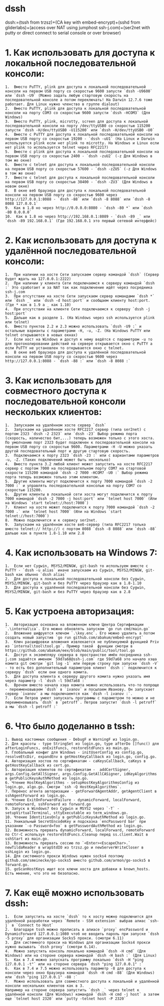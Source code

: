 # dssh

dssh:=(tssh from trzsz)+(CA key with embed-encrypt)+(sshd from gliderlabs)+(access over NAT using jumphost ssh-j.com)+(ser2net with putty or direct connect to serial console or over browser)

# 1.    Как использовать для доступа к локальной последовательной консоли:
    1.  Вместо PuTTY, plink для доступа к локальной последовательной консоли на первом USB порту со скоростью 9600 запусти `dssh -U9600` или `dssh -U9` (Можно задать любую стартовую скорость на последовательной консоле а потом переключать! На Darwin 12.7.6 тоже работает. Для Linux нужно членство в группе dialout)
    2.  Вместо PuTTY, plink для доступа к локальной последовательной консоли на порту COM3 со скоростью 9600 запусти `dssh -HCOM3` (Для Windows)
    3.  Вместо PuTTY, plink, microtty, screen для доступа к локальной последовательной консоли на порту /dev/ttyUSB0 со скоростью 115200 запусти `dssh -H/dev/ttyUSB0 -U115200` или `dssh -H/dev/ttyUSB0 -U0`
    4.  Вместе с PuTTY для доступа к локальной последовательной консоли на первом USB порту со скоростью 19200 - `dssh -uU1` (На Linux и Darwin используется plink если нет plink то microtty. На Windows и Linux если нет plink то используется telnet через RFC2217)
    5.  Вместе с plink для доступа к локальной последовательной консоли на первом USB порту со скоростью 2400 - `dssh -zuU2` (-z Для Windows в том же окне)
    6.  Вместе с telnet для доступа к локальной последовательной консоли на первом USB порту со скоростью 57600 - `dssh -zZU5` (-z Для Windows в том же окне)
    7.  Вместе с telnet для доступа к локальной последовательной консоли на первом USB порту со скоростью 38400 - `dssh -ZU3` (Для Windows в новом окне)
    8.  В окне веб браузера для доступа к локальной последовательной консоли на первом USB порту со скоростью 9600 через http://127.0.0.1:8088 - `dssh -88` или `dssh -8 8088` или `dssh -8 8088 127.0.0.1`
    9.  Как в 1.8 но через http://0.0.0.0:8080 - `dssh -80 *` или `dssh -80 0.0.0.0`
    10.  Как в 1.8 но через http://192.168.0.1:8089 - `dssh -89 _` или `dssh -89 192.168.0.1` (Где 192.168.0.1 это первый сетевой интерфейс)

# 2.    Как использовать для доступа к удалённой последовательной консоли:
    1.  При наличии на хосте Сети запускаем сервер командой `dssh` (Сервер будет ждать на 127.0.0.1:2222)
    2.  При наличии у клиента Сети подключаемся к серверу командой `dssh :` Это сработает и за NAT так как подключение идёт через посредника ssh-j.com
    3.  При отсутствии на хосте Сети запускаем сервер командами `dssh *` или `dssh _` или `dssh -d host:port` и сообщаем клиенту host:port. (Где * как в 1.9 а _ как 1.10)
    4.  При отсутствии на клиенте Сети подключаемся к серверу `dssh -j host:port`
    5.  Дальше как в разделе 1. (На Windows через ssh используется plink или telnet)
    6.  Вместо пунктов 2.2 и 2.3 можно использовать `dssh -U9 :` и остальные варианты c параметрами -H, -u, -Z. (На Windows PuTTY или telnet открываются в новых окнах)
    7.  Если хост на Windows и доступ к нему ведётся с параметром -u то для протоколировании действий на сервере открывается окно с PuTTY а если PuTTY не установлен то открывается окно с telnet.
    8.  В окне веб браузера для доступа к удалённой последовательной консоли на первом USB порту со скоростью 9600 через http://127.0.0.1:8088 - `dssh -88 :` или `dssh -8 8088 :` 

# 3.    Как использовать для совместного доступа к последовательной консоли нескольких клиентов:
    1.  Запускаем на удалённом хосте сервер `dssh`
    2.  Запускаем на удалённом хосте RFC2217 сервер (типа ser2net) с портом 2323 `dssh -2 2323` или `dssh -23` Выбор режима порта (скорость, количество бит,...) теперь возможен только с этого хоста. По умолчанию порт 2323 будет подключен к последовательной консоли на первом USB порту со скоростью 9600. Параметрами -H -U можно указать другой последовательный порт и другую стартовую скорость.
    3.  Подключаемся к порту 2323 `dssh -23 :` или с вариантами параметров -u, -Z. (Таких подключений может быть несколько)
    4.  Вместо пункта 3.2 любой клиент может запустить на хосте RFC2217 сервер с портом 7000 на последовательном порту COM7 на стартовой скорости 115200 командой `dssh -2 7000 -HCOM7 -U0 :` Выбор режима порта теперь возможен только этим клиентом.
    5.  Другие клиенты могут подключится к порту 7000 командой `dssh -2 7000 :` и управлять последовательной консолью на порту COM7 со скоростью 115200.
    6.  Другие клиенты в локальной сети хоста могут подключится к порту 7000 командой `dssh -2 7000 -j host:port` или `telnet host 7000` (Или на Windows `start telnet://host:7000`)
    7.  Клиент на хосте может подключится к порту 7000 командой `dssh -2 7000 .` или `telnet host 7000` (Или на Windows `start telnet://host:7000`)
    8.  Можно подключится и к сервису ser2net.
    9.  Запускаем на удалённом хосте веб-сервер (типа RFC2217 только вместо telnet:// http://) с портом 8088 `dssh -8 8088` или `dssh -88` дальше как в пункте 1.8-1.10 или 2.8

# 4.    Как использовать на Windows 7:
    1.  Если нет Cygwin, MSYS2/MINGW, git-bash то используем вместе с PuTTY - `dssh -u alias` иначе запускаем из Cygwin, MSYS2/MINGW, git-bash как обычно `dssh alias`
    2.  Для доступа к локальной последовательной консоли без Cygwin, MSYS2/MINGW, git-bash и без PuTTY через браузер как в 1.8-1.10
    3.  Для доступа к удалённой последовательной консоли без Cygwin, MSYS2/MINGW, git-bash и без PuTTY через браузер как в 2.8

# 5.    Как устроена авторизация:
    1.  Авторизация основана на вложенном ключе Центра Сертификации `.\internal\ca`. Его можно обновлять запуском `go run cmd/main.go`
    2.  Вложение шифруется ключом `.\key.enc`. Его можно удалить а потом создать новый запустив `go run github.com/abakum/embed-encrypt`
    3.  Ключ расшифровки вложения извлекается не публикуемой функцией Priv из `internal\tool\tool.go`. Пример такой  функции смотри в https://github.com/abakum/eex/blob/main/public/tool/tool.go
    4.  Доступ к экземпляру сервера в пространстве имён посредника ssh-j.com задаётся именем `59d7a68@ssh-j.com` где 59d7a68 это начало хэша комита git смотри `git log -1` или первую строку при запуске `dssh -V` - то есть без дополнительный параметров клиент `dssh :` подключится к серверу `dssh` если они одного комита.
    5.  Для доступа клиента к серверу другого комита нужно указать имя через параметр -l `dssh -l 59d7a68 :`
    6.  Врочем вместо начала хэша комита можно использовать что-то попроще - переименовываем `dssh` в `ivanov` и посылаем Иванову. Он запускает сервер `ivanov` а мы подключаемтся как `dssh -l ivanov :`.
    7.  Если Петров умеет запускать программы с параметром то можно и не переименовывать `dssh` в `petroff`. Петров запустит `dssh -l petroff` а мы `dssh -l petroff :`

# 6.    Что было доделанно в tssh:
    1. Вывод кастомных сообщения - DebugF и WarningF из login.go.
    2. Для красоты - type StringSet из login.go, type afterDo []func() для afterLoginFuncs, onExitFuncs, restoreStdFuncs из main.go.
    3. Глобальный конфиг для Windows - initUserConfig из config.go, resolveEtcDir, expandEnv в getHostKeyCallback из login.go, config.go.
    4. Авторизация хостов по сертификатам - caKeysCallback, caKeys в getHostKeyCallback из cert.go.
    5. Авторизация клиентов по сертификатам -  addCertSigner, args.Config.GetAllSigner, args.Config.GetAllCASigner, idKeyAlgorithms в getPublicKeysAuthMethod из login.go.
    6. Чтение HostKeyAlgorithms - setupHostKeyAlgorithmsConfig из login.go, algo.go. Смотри `ssh -Q HostKeyAlgorithms`.
    7. Перенос агента авторизации - getForwardAgentAddr, getAgentClient в sshAgentForward из login.go.
    8. Чтение ExitOnForwardFailure - dynamicForward, localForward, remoteForward, sshForward из forward.go 
    9. Запуск в Windows7 без Cygwin и MSYS2 через `-T` - setupVirtualTerminal, sttyExecutable из term_windows.go.
    10. Чтение IdentitiesOnly в getPublicKeysAuthMethod из login.go.
    11. Уникальный SecretEncodeKey и подсказка `encPassword bar` при указании `-o Password=foo` в getPasswordAuthMethod из login.go.
    12. Возможность прервать dynamicForward, localForward, remoteForward  по Ctr-C используя restoreStdFuncs.Cleanup перед ss.client.Wait в sshStart из main.go.
    13. Возможность прервать сессию по `<Enter><EscapeChar>.` newTildaReader в wrapStdIO из trzsz.go и newServerWriteCloser в sshLogin из login.go.
    14. Для системного прокси Windows нужен socks4 поэтому github.com/smeinecke/go-socks5 вместо github.com/armon/go-socks5 в forward.go.
    15. goScanHostKeys ищет все ключи хоста для добавки в known_hosts. Есть мнение, что это не безопасно.

# 7.    Как ещё можно использовать dssh:
    1.  Если запустить на хосте `dssh` то к хосту можно подключится для удалённой разработки через `Remote - SSH extension` выбрав алиас `ssh-j` в `Connect to Host`
    2.  Благодаря tssh можно прописать в алиасе `proxy` encPassword и DynamicForward 127.0.0.1:1080 чтоб не вводить пароль при запуске `dssh -5 proxy` для организации Socks5 прокси. (смотри 6.11)
    3.  Для системного прокси на Windows для организации Socks4 прокси нужно вызывать `dssh proxy` (смотри 6.14).
    4.  Можно запустить консоль локально командой `dssh -H cmd` (Для Windows) или на стороне сервера командой `dssh -H bash :` (Для Linux)
    5.  Как в 7.4 можно запускать программу локально `dssh -H "ping 127.0.0.1 -t"` или на стороне сервера `dssh "ping 127.0.0.1" :`
    6.  Как в 7.4 и 7.5 можно использовать параметр -8 для доступа к консоли через окно браузера командой `dssh -H cmd -88` (Для Windows) или `dssh "ping 127.0.0.1" -88 :`
    7.  Можно использовать для совместного доступа к локальной и удалённой консоли нескольких клиентов как в 3.
    Например на стороне сервера запустить `dssh _` через telnet к удалённой консоли (Для Windows) командой `dssh -H cmd -j host` а затем еще `telnet host 2320` или `putty -telnet host -P 2320`